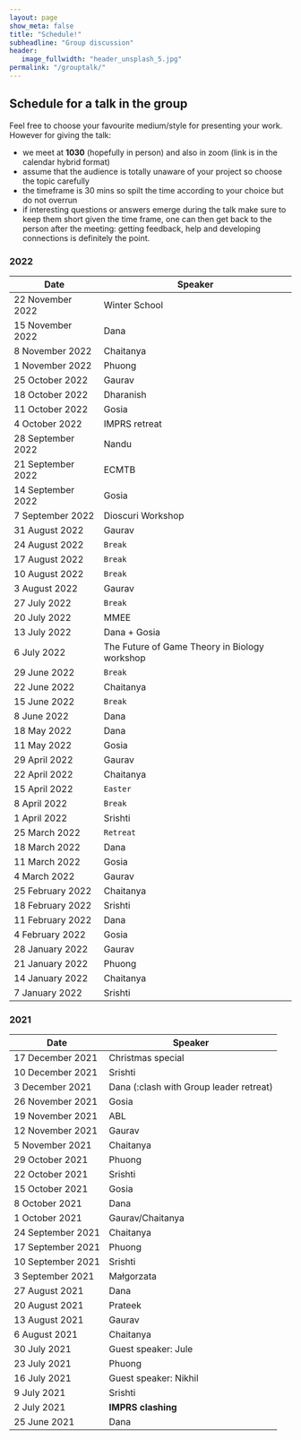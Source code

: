 ```yaml
---
layout: page
show_meta: false
title: "Schedule!"
subheadline: "Group discussion"
header:
   image_fullwidth: "header_unsplash_5.jpg"
permalink: "/grouptalk/"
---
```


## Schedule for a talk in the group

Feel free to choose your favourite medium/style for presenting your work.
However for giving the talk:

- we meet at **1030** (hopefully in person) and also in zoom (link is in the calendar hybrid format)
- assume that the audience is totally unaware of your project so choose the topic carefully
- the timeframe is 30 mins so spilt the time according to your choice but do not overrun
- if interesting questions or answers emerge during the talk make sure to keep them short given the time frame, one can then get back to the person after the meeting: getting feedback, help and developing connections is definitely the point.

### 2022

| Date      | Speaker |
| ----------- | ----------- |
| 22 November 2022   |   Winter School   |
| 15 November 2022   |   Dana   |
| 8 November 2022   |   Chaitanya    |
| 1 November 2022   |   Phuong   |
| 25 October 2022   |    Gaurav   |
| 18 October 2022  |    Dharanish   |
| 11 October 2022  |    Gosia   |
| 4 October 2022  |    IMPRS retreat   |
| 28 September 2022   |   Nandu   |
| 21 September 2022   |   ECMTB   |
| 14 September 2022   |    Gosia   |
| 7 September 2022   |   Dioscuri Workshop   |
| 31 August 2022   |    Gaurav   |
| 24 August 2022  |    ``Break``   |
| 17 August 2022  |    ``Break``   |
| 10 August 2022  |    ``Break``   |
| 3 August 2022   |    Gaurav   |
| 27 July 2022  |    ``Break``   |
| 20 July 2022  |    MMEE  |
| 13 July 2022  |    Dana + Gosia   |
| 6 July 2022   |    The Future of Game Theory in Biology workshop   |
| 29 June 2022  |    ``Break``   |
| 22 June 2022   |    Chaitanya   |
| 15 June 2022  |    ``Break``   |
| 8 June 2022   |    Dana   |
| 18 May 2022   |    Dana   |
| 11 May 2022   |    Gosia   |
| 29 April 2022   |    Gaurav   |
| 22 April 2022   |    Chaitanya   |
| 15 April 2022   |    ``Easter``   |
| 8 April 2022   |    ``Break``   |
| 1 April 2022   |    Srishti   |
| 25 March 2022   |    ``Retreat``   |
| 18 March 2022   |    Dana   |
| 11 March 2022   |    Gosia   |
| 4 March 2022   |    Gaurav   |
| 25 February 2022   |    Chaitanya     |
| 18 February 2022   |    Srishti     |
| 11 February 2022  |   Dana    |
| 4 February 2022   |    Gosia   |
| 28 January 2022   |    Gaurav    |
| 21 January 2022   |    Phuong   |
| 14 January 2022   |    Chaitanya     |
| 7 January 2022   |    Srishti     |

### 2021


| Date      | Speaker |
| ----------- | ----------- |
| 17 December 2021   |    Christmas special     |
| 10 December 2021   |    Srishti     |
| 3 December 2021   |    Dana (:clash with Group leader retreat)     |
| 26 November 2021   |    Gosia     |
| 19 November 2021   |    ABL   |
| 12 November 2021   |    Gaurav    |
| 5 November 2021   |    Chaitanya    |
| 29 October 2021   |    Phuong     |
| 22 October 2021   |    Srishti     |
| 15 October 2021   |    Gosia     |
| 8 October 2021   |    Dana    |
| 1 October 2021   |    Gaurav/Chaitanya    |
| 24 September 2021   |    Chaitanya    |
| 17 September 2021   |    Phuong     |
| 10 September 2021   |    Srishti     |
| 3 September 2021   |    Małgorzata     |
| 27 August 2021   |    Dana     |
| 20 August 2021   |    Prateek     |
| 13 August 2021   |     Gaurav    |
| 6 August 2021   |    Chaitanya     |
| 30 July 2021   |    Guest speaker: Jule     |
| 23 July 2021   |    Phuong     |
| 16 July 2021   |    Guest speaker: Nikhil     |
| 9 July 2021   |    Srishti     |
| 2 July 2021   |    **IMPRS clashing**     |
| 25 June 2021      | Dana       |








